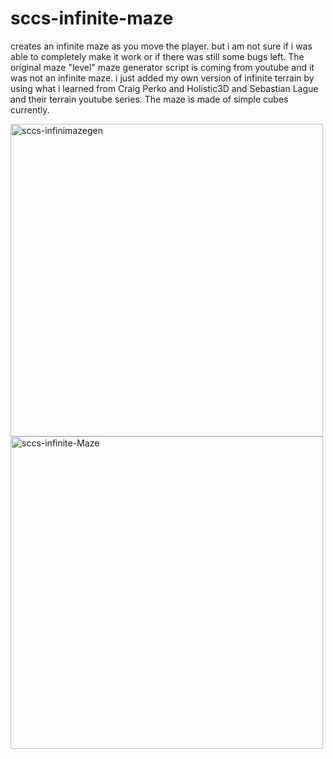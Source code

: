 # sccs-infinite-maze

creates an infinite maze as you move the player. but i am not sure if i was able to completely make it work or if there was still some bugs left. The original maze "level" maze generator script is coming from youtube and it was not an infinite maze. i just added my own version of infinite terrain by using what i learned from Craig Perko and Holistic3D and Sebastian Lague and their terrain youtube series. The maze is made of simple cubes currently. 

<img width=500 src="https://i.ibb.co/mHfwnD1/sccs-infinimazegen.gif" alt="sccs-infinimazegen" border="0">
<img width=500 src="https://i.ibb.co/PYVDJGZ/sccs-infinite-Maze.png" alt="sccs-infinite-Maze" border="0">
